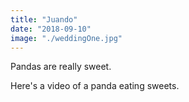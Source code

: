 ```yaml
---
title: "Juando"
date: "2018-09-10"
image: "./weddingOne.jpg"
---
```


Pandas are really sweet.

Here's a video of a panda eating sweets.

